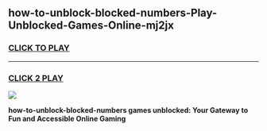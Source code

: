 
## how-to-unblock-blocked-numbers-Play-Unblocked-Games-Online-mj2jx
<h3>
<a href="https://premium76.site?title=how-to-unblock-blocked-numbers&ref=25A">CLICK TO PLAY</a></h3>
<hr>

<h3>
<a href="https://premium76.site?title=how-to-unblock-blocked-numbers&ref=25A">CLICK 2 PLAY</a>
  
</h3>

<a href="https://premium76.site?title=how-to-unblock-blocked-numbers&ref=25A"><img src="https://clearcache.store/games.png"></a>


**how-to-unblock-blocked-numbers games unblocked: Your Gateway to Fun and Accessible Online Gaming**
